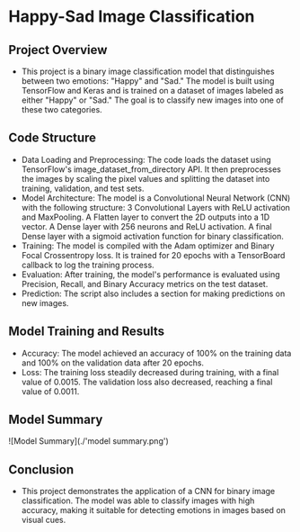 # Happy-Sad Image Classification

## Project Overview

- This project is a binary image classification model that distinguishes between two emotions: "Happy" and "Sad." 
The model is built using TensorFlow and Keras and is trained on a dataset of images labeled as either "Happy" or "Sad." 
The goal is to classify new images into one of these two categories.

## Code Structure

- Data Loading and Preprocessing: The code loads the dataset using TensorFlow's image_dataset_from_directory API.
                                  It then preprocesses the images by scaling the pixel values
                                  and splitting the dataset into training, validation, and test sets.
- Model Architecture: The model is a Convolutional Neural Network (CNN) with the following structure:
                      3 Convolutional Layers with ReLU activation and MaxPooling.
                      A Flatten layer to convert the 2D outputs into a 1D vector.
                      A Dense layer with 256 neurons and ReLU activation.
                      A final Dense layer with a sigmoid activation function for binary classification.
- Training: The model is compiled with the Adam optimizer and Binary Focal Crossentropy loss. It is trained for 20 epochs
            with a TensorBoard callback to log the training process.
- Evaluation: After training, the model's performance is evaluated using Precision, Recall, and Binary Accuracy metrics on the test dataset.
- Prediction: The script also includes a section for making predictions on new images.


## Model Training and Results

- Accuracy: The model achieved an accuracy of 100% on the training data and 100% on the validation data after 20 epochs.
- Loss: The training loss steadily decreased during training, with a final value of 0.0015. The validation loss also decreased,
        reaching a final value of 0.0011.

## Model Summary

![Model Summary](./'model summary.png')

## Conclusion

- This project demonstrates the application of a CNN for binary image classification. The model was able to classify images
with high accuracy, making it suitable for detecting emotions in images based on visual cues.
